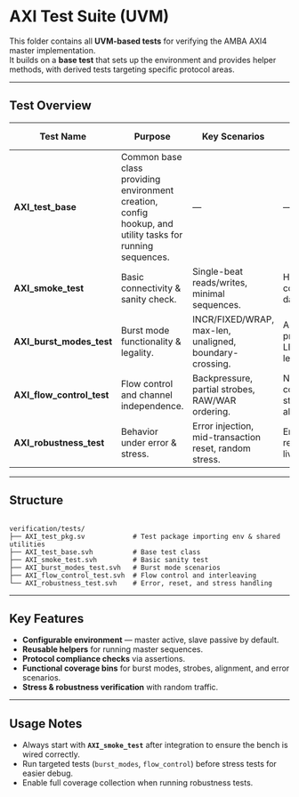 # AXI Test Suite (UVM)

This folder contains all **UVM-based tests** for verifying the AMBA AXI4 master implementation.  
It builds on a **base test** that sets up the environment and provides helper methods, with derived tests targeting specific protocol areas.

---

## **Test Overview**

| Test Name                | Purpose | Key Scenarios | Checks | Coverage Focus |
|--------------------------|---------|---------------|--------|----------------|
| **AXI_test_base**        | Common base class providing environment creation, config hookup, and utility tasks for running sequences. | — | — | — |
| **AXI_smoke_test**       | Basic connectivity & sanity check. | Single-beat reads/writes, minimal sequences. | Handshake correctness, data path wiring. | Initial bring-up. |
| **AXI_burst_modes_test** | Burst mode functionality & legality. | INCR/FIXED/WRAP, max-len, unaligned, boundary-crossing. | Address progression, LEN/SIZE/BURST legality. | Burst types × sizes × alignments. |
| **AXI_flow_control_test**| Flow control and channel independence. | Backpressure, partial strobes, RAW/WAR ordering. | No deadlocks, correct strobe/data alignment. | Backpressure × strobe patterns × burst types. |
| **AXI_robustness_test**  | Behavior under error & stress. | Error injection, mid-transaction reset, random stress. | Error handling, reset recovery, liveness. | Error codes × timing × channel states. |

---

## **Structure**

```

verification/tests/
├── AXI_test_pkg.sv            # Test package importing env & shared utilities
├── AXI_test_base.svh          # Base test class
├── AXI_smoke_test.svh         # Basic sanity test
├── AXI_burst_modes_test.svh   # Burst mode scenarios
├── AXI_flow_control_test.svh  # Flow control and interleaving
└── AXI_robustness_test.svh    # Error, reset, and stress handling

```

---

## **Key Features**
- **Configurable environment** — master active, slave passive by default.
- **Reusable helpers** for running master sequences.
- **Protocol compliance checks** via assertions.
- **Functional coverage bins** for burst modes, strobes, alignment, and error scenarios.
- **Stress & robustness verification** with random traffic.

---

## **Usage Notes**
- Always start with **`AXI_smoke_test`** after integration to ensure the bench is wired correctly.
- Run targeted tests (`burst_modes`, `flow_control`) before stress tests for easier debug.
- Enable full coverage collection when running robustness tests.